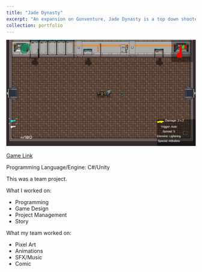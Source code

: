 ```yaml
---
title: "Jade Dynasty"
excerpt: "An expansion on Gunventure, Jade Dynasty is a top down shooter where you fight your way through procedural levels with unique, randomized guns.<br/><img src='/images/jadedynasty1.gif'>"
collection: portfolio
---
```


<img src='/images/jadedynasty2.gif'>

[Game Link](https://queenfii.itch.io/jade-dynasty)

Programming Language/Engine: C#/Unity

This was a team project.

What I worked on:
* Programming
* Game Design
* Project Management
* Story

What my team worked on:
* Pixel Art
* Animations
* SFX/Music
* Comic